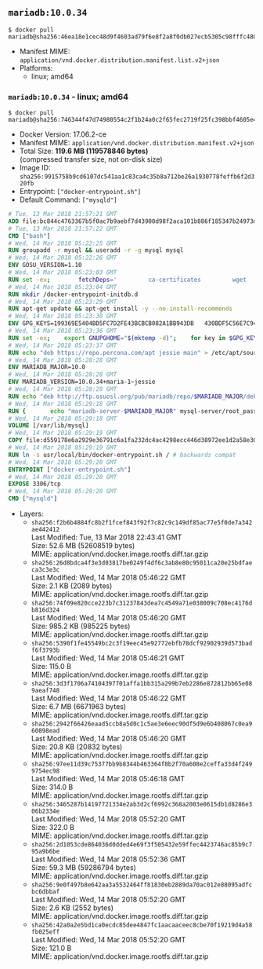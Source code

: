 ## `mariadb:10.0.34`

```console
$ docker pull mariadb@sha256:46ea18e1cec48d9f4603ad79f6e8f2a8f0db027ecb5305c98fffc480e4e5a4a8
```

-	Manifest MIME: `application/vnd.docker.distribution.manifest.list.v2+json`
-	Platforms:
	-	linux; amd64

### `mariadb:10.0.34` - linux; amd64

```console
$ docker pull mariadb@sha256:746344f47d74980554c2f1b24a0c2f65fec2719f25fc398bbf4605e4685fa57a
```

-	Docker Version: 17.06.2-ce
-	Manifest MIME: `application/vnd.docker.distribution.manifest.v2+json`
-	Total Size: **119.6 MB (119578846 bytes)**  
	(compressed transfer size, not on-disk size)
-	Image ID: `sha256:9915758b9cd6107dc541aa1c83ca4c35b8a712be26a1930778feffb6f2d320fb`
-	Entrypoint: `["docker-entrypoint.sh"]`
-	Default Command: `["mysqld"]`

```dockerfile
# Tue, 13 Mar 2018 21:57:21 GMT
ADD file:bc844c4763367b5f0ac7b9aebf7d43900d98f2aca101b886f185347b24973dbe in / 
# Tue, 13 Mar 2018 21:57:22 GMT
CMD ["bash"]
# Wed, 14 Mar 2018 05:22:25 GMT
RUN groupadd -r mysql && useradd -r -g mysql mysql
# Wed, 14 Mar 2018 05:22:26 GMT
ENV GOSU_VERSION=1.10
# Wed, 14 Mar 2018 05:23:03 GMT
RUN set -ex; 		fetchDeps=' 		ca-certificates 		wget 	'; 	apt-get update; 	apt-get install -y --no-install-recommends $fetchDeps; 	rm -rf /var/lib/apt/lists/*; 		dpkgArch="$(dpkg --print-architecture | awk -F- '{ print $NF }')"; 	wget -O /usr/local/bin/gosu "https://github.com/tianon/gosu/releases/download/$GOSU_VERSION/gosu-$dpkgArch"; 	wget -O /usr/local/bin/gosu.asc "https://github.com/tianon/gosu/releases/download/$GOSU_VERSION/gosu-$dpkgArch.asc"; 		export GNUPGHOME="$(mktemp -d)"; 	gpg --keyserver ha.pool.sks-keyservers.net --recv-keys B42F6819007F00F88E364FD4036A9C25BF357DD4; 	gpg --batch --verify /usr/local/bin/gosu.asc /usr/local/bin/gosu; 	rm -r "$GNUPGHOME" /usr/local/bin/gosu.asc; 		chmod +x /usr/local/bin/gosu; 	gosu nobody true; 		apt-get purge -y --auto-remove $fetchDeps
# Wed, 14 Mar 2018 05:23:04 GMT
RUN mkdir /docker-entrypoint-initdb.d
# Wed, 14 Mar 2018 05:23:29 GMT
RUN apt-get update && apt-get install -y --no-install-recommends 		apt-transport-https ca-certificates 		pwgen 	&& rm -rf /var/lib/apt/lists/*
# Wed, 14 Mar 2018 05:23:30 GMT
ENV GPG_KEYS=199369E5404BD5FC7D2FE43BCBCB082A1BB943DB 	430BDF5C56E7C94E848EE60C1C4CBDCDCD2EFD2A 	4D1BB29D63D98E422B2113B19334A25F8507EFA5
# Wed, 14 Mar 2018 05:23:36 GMT
RUN set -ex; 	export GNUPGHOME="$(mktemp -d)"; 	for key in $GPG_KEYS; do 		gpg --keyserver ha.pool.sks-keyservers.net --recv-keys "$key"; 	done; 	gpg --export $GPG_KEYS > /etc/apt/trusted.gpg.d/mariadb.gpg; 	rm -r "$GNUPGHOME"; 	apt-key list
# Wed, 14 Mar 2018 05:23:37 GMT
RUN echo "deb https://repo.percona.com/apt jessie main" > /etc/apt/sources.list.d/percona.list 	&& { 		echo 'Package: *'; 		echo 'Pin: release o=Percona Development Team'; 		echo 'Pin-Priority: 998'; 	} > /etc/apt/preferences.d/percona
# Wed, 14 Mar 2018 05:28:28 GMT
ENV MARIADB_MAJOR=10.0
# Wed, 14 Mar 2018 05:28:28 GMT
ENV MARIADB_VERSION=10.0.34+maria-1~jessie
# Wed, 14 Mar 2018 05:28:29 GMT
RUN echo "deb http://ftp.osuosl.org/pub/mariadb/repo/$MARIADB_MAJOR/debian jessie main" > /etc/apt/sources.list.d/mariadb.list 	&& { 		echo 'Package: *'; 		echo 'Pin: release o=MariaDB'; 		echo 'Pin-Priority: 999'; 	} > /etc/apt/preferences.d/mariadb
# Wed, 14 Mar 2018 05:29:18 GMT
RUN { 		echo "mariadb-server-$MARIADB_MAJOR" mysql-server/root_password password 'unused'; 		echo "mariadb-server-$MARIADB_MAJOR" mysql-server/root_password_again password 'unused'; 	} | debconf-set-selections 	&& apt-get update 	&& apt-get install -y 		"mariadb-server=$MARIADB_VERSION" 		percona-xtrabackup 		socat 	&& rm -rf /var/lib/apt/lists/* 	&& sed -ri 's/^user\s/#&/' /etc/mysql/my.cnf /etc/mysql/conf.d/* 	&& rm -rf /var/lib/mysql && mkdir -p /var/lib/mysql /var/run/mysqld 	&& chown -R mysql:mysql /var/lib/mysql /var/run/mysqld 	&& chmod 777 /var/run/mysqld 	&& find /etc/mysql/ -name '*.cnf' -print0 		| xargs -0 grep -lZE '^(bind-address|log)' 		| xargs -rt -0 sed -Ei 's/^(bind-address|log)/#&/' 	&& echo '[mysqld]\nskip-host-cache\nskip-name-resolve' > /etc/mysql/conf.d/docker.cnf
# Wed, 14 Mar 2018 05:29:18 GMT
VOLUME [/var/lib/mysql]
# Wed, 14 Mar 2018 05:29:19 GMT
COPY file:d559178e6a2929e36791c6a1fa232dc4ac4298ecc446d38972ee1d2a58e30621 in /usr/local/bin/ 
# Wed, 14 Mar 2018 05:29:19 GMT
RUN ln -s usr/local/bin/docker-entrypoint.sh / # backwards compat
# Wed, 14 Mar 2018 05:29:20 GMT
ENTRYPOINT ["docker-entrypoint.sh"]
# Wed, 14 Mar 2018 05:29:20 GMT
EXPOSE 3306/tcp
# Wed, 14 Mar 2018 05:29:20 GMT
CMD ["mysqld"]
```

-	Layers:
	-	`sha256:f2b6b4884fc8b2f1fcef843f92f7c82c9c149df85ac77e5f0de7a342ae442412`  
		Last Modified: Tue, 13 Mar 2018 22:43:41 GMT  
		Size: 52.6 MB (52608519 bytes)  
		MIME: application/vnd.docker.image.rootfs.diff.tar.gzip
	-	`sha256:26d8bdca4f3e3d03817be0249f4df6c3ab8e80c95011ca20e25bdfaeca3c3e3c`  
		Last Modified: Wed, 14 Mar 2018 05:46:22 GMT  
		Size: 2.1 KB (2089 bytes)  
		MIME: application/vnd.docker.image.rootfs.diff.tar.gzip
	-	`sha256:74f09e820cce223b7c31237843dea7c4549a71e038009c708ec4176db816d324`  
		Last Modified: Wed, 14 Mar 2018 05:46:20 GMT  
		Size: 985.2 KB (985225 bytes)  
		MIME: application/vnd.docker.image.rootfs.diff.tar.gzip
	-	`sha256:5390f1fe45549bc2c3f19eec45e92772ebfb78dcf92902939d573badf6f3793b`  
		Last Modified: Wed, 14 Mar 2018 05:46:21 GMT  
		Size: 115.0 B  
		MIME: application/vnd.docker.image.rootfs.diff.tar.gzip
	-	`sha256:3d3f1706a74104397701affa1bb315a299b7eb2286e872812bb65e089aeaf748`  
		Last Modified: Wed, 14 Mar 2018 05:46:22 GMT  
		Size: 6.7 MB (6671963 bytes)  
		MIME: application/vnd.docker.image.rootfs.diff.tar.gzip
	-	`sha256:2942f66426eaad5ccb8a5d0c1c5ae3e6eec90df5d9e6b408067c0ea960898ead`  
		Last Modified: Wed, 14 Mar 2018 05:46:20 GMT  
		Size: 20.8 KB (20832 bytes)  
		MIME: application/vnd.docker.image.rootfs.diff.tar.gzip
	-	`sha256:97ee11d39c75377bb9b8344b463364f8b2f70a608e2ceffa33d4f2499754ec98`  
		Last Modified: Wed, 14 Mar 2018 05:46:18 GMT  
		Size: 314.0 B  
		MIME: application/vnd.docker.image.rootfs.diff.tar.gzip
	-	`sha256:3465287b14197721334e2ab3d2cf6992c368a2003e0615db1d8286e306b2334e`  
		Last Modified: Wed, 14 Mar 2018 05:52:20 GMT  
		Size: 322.0 B  
		MIME: application/vnd.docker.image.rootfs.diff.tar.gzip
	-	`sha256:2d1053cde864036d0dded4e69f3f505432e59ffec4423746ac85b9c795a9b6be`  
		Last Modified: Wed, 14 Mar 2018 05:52:36 GMT  
		Size: 59.3 MB (59286794 bytes)  
		MIME: application/vnd.docker.image.rootfs.diff.tar.gzip
	-	`sha256:9e0f497b8e642aa3a5532464ff81830eb2889da70ac012e88095adfcbc6dbbaf`  
		Last Modified: Wed, 14 Mar 2018 05:52:20 GMT  
		Size: 2.6 KB (2552 bytes)  
		MIME: application/vnd.docker.image.rootfs.diff.tar.gzip
	-	`sha256:42a0a2e5bd1ca0ecdc85dee4847fc1aacaaceec8cbe70f19219d4a58fb025eff`  
		Last Modified: Wed, 14 Mar 2018 05:52:20 GMT  
		Size: 121.0 B  
		MIME: application/vnd.docker.image.rootfs.diff.tar.gzip

